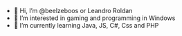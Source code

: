 - 👋 Hi, I’m @beelzeboos or Leandro Roldan
- 👀 I’m interested in gaming and programming in Windows
- 🌱 I’m currently learning Java, JS, C#, Css and PHP


<!---
beelzeboos/beelzeboos is a ✨ special ✨ repository because its `README.md` (this file) appears on your GitHub profile.
You can click the Preview link to take a look at your changes.
--->
